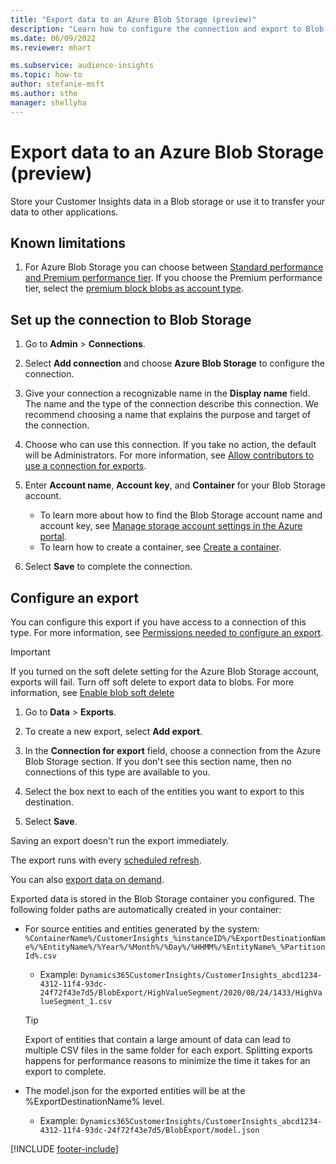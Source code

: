 ```yaml
---
title: "Export data to an Azure Blob Storage (preview)"
description: "Learn how to configure the connection and export to Blob storage."
ms.date: 06/09/2022
ms.reviewer: mhart

ms.subservice: audience-insights
ms.topic: how-to
author: stefanie-msft
ms.author: sthe
manager: shellyha
---
```


# Export data to an Azure Blob Storage (preview)

Store your Customer Insights data in a Blob storage or use it to transfer your data to other applications.

## Known limitations

1. For Azure Blob Storage you can choose between [Standard performance and Premium performance tier](/azure/storage/blobs/storage-blob-performance-tiers). If you choose the Premium performance tier, select the [premium block blobs as account type](/azure/storage/common/storage-account-overview#types-of-storage-accounts).

## Set up the connection to Blob Storage

1. Go to **Admin** > **Connections**.

1. Select **Add connection** and choose **Azure Blob Storage** to configure the connection.

1. Give your connection a recognizable name in the **Display name** field. The name and the type of the connection describe this connection. We recommend choosing a name that explains the purpose and target of the connection.

1. Choose who can use this connection. If you take no action, the default will be Administrators. For more information, see [Allow contributors to use a connection for exports](connections.md#allow-contributors-to-use-a-connection-for-exports).

1. Enter **Account name**, **Account key**, and **Container** for your Blob Storage account.
    - To learn more about how to find the Blob Storage account name and account key, see [Manage storage account settings in the Azure portal](/azure/storage/common/storage-account-manage).
    - To learn how to create a container, see [Create a container](/azure/storage/blobs/storage-quickstart-blobs-portal#create-a-container).

1. Select **Save** to complete the connection. 

## Configure an export

You can configure this export if you have access to a connection of this type. For more information, see [Permissions needed to configure an export](export-destinations.md#set-up-a-new-export).

> [!IMPORTANT]
> If you turned on the soft delete setting for the Azure Blob Storage account, exports will fail. Turn off soft delete to export data to blobs. For more information, see [Enable blob soft delete](/azure/storage/blobs/soft-delete-blob-enable)

1. Go to **Data** > **Exports**.

1. To create a new export, select **Add export**.

1. In the **Connection for export** field, choose a connection from the Azure Blob Storage section. If you don't see this section name, then no connections of this type are available to you.

1. Select the box next to each of the entities you want to export to this destination.

1. Select **Save**.

Saving an export doesn't run the export immediately.

The export runs with every [scheduled refresh](system.md#schedule-tab).

You can also [export data on demand](export-destinations.md#run-exports-on-demand).

Exported data is stored in the Blob Storage container you configured. The following folder paths are automatically created in your container:

- For source entities and entities generated by the system:  
  `%ContainerName%/CustomerInsights_%instanceID%/%ExportDestinationName%/%EntityName%/%Year%/%Month%/%Day%/%HHMM%/%EntityName%_%PartitionId%.csv`  
  - Example: `Dynamics365CustomerInsights/CustomerInsights_abcd1234-4312-11f4-93dc-24f72f43e7d5/BlobExport/HighValueSegment/2020/08/24/1433/HighValueSegment_1.csv`
  
  > [!TIP]
  > Export of entities that contain a large amount of data can lead to multiple CSV files in the same folder for each export. Splitting exports happens for performance reasons to minimize the time it takes for an export to complete.

- The model.json for the exported entities will be at the %ExportDestinationName% level.  
  - Example: `Dynamics365CustomerInsights/CustomerInsights_abcd1234-4312-11f4-93dc-24f72f43e7d5/BlobExport/model.json`

[!INCLUDE [footer-include](includes/footer-banner.md)]
